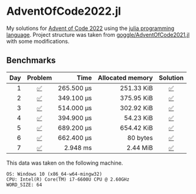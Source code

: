 # AdventOfCode2022.jl
My solutions for [Advent of Code 2022](https://adventofcode.com/2022/) using the [julia programming language](https://julialang.org/).
Project structure was taken from [goggle/AdventOfCode2021.jl](https://github.com/goggle/AdventOfCode2021.jl) with some modifications.

## Benchmarks
| Day | Problem | Time | Allocated memory | Solution |
|----:|:-------:|-----:|-----------------:|:-----------:|
| 1 | [:white_check_mark:](https://adventofcode.com/2022/day/1) | 265.500 μs | 251.33 KiB | [:white_check_mark:](https://github.com/electronsandstuff/AdventOfCode2022/blob/master/src/day01.jl) |
| 2 | [:white_check_mark:](https://adventofcode.com/2022/day/2) | 349.100 μs | 375.95 KiB | [:white_check_mark:](https://github.com/electronsandstuff/AdventOfCode2022/blob/master/src/day02.jl) |
| 3 | [:white_check_mark:](https://adventofcode.com/2022/day/3) | 514.000 μs | 302.92 KiB | [:white_check_mark:](https://github.com/electronsandstuff/AdventOfCode2022/blob/master/src/day03.jl) |
| 4 | [:white_check_mark:](https://adventofcode.com/2022/day/4) | 394.900 μs | 54.23 KiB | [:white_check_mark:](https://github.com/electronsandstuff/AdventOfCode2022/blob/master/src/day04.jl) |
| 5 | [:white_check_mark:](https://adventofcode.com/2022/day/5) | 689.200 μs | 654.42 KiB | [:white_check_mark:](https://github.com/electronsandstuff/AdventOfCode2022/blob/master/src/day05.jl) |
| 6 | [:white_check_mark:](https://adventofcode.com/2022/day/6) | 662.400 μs | 80 bytes | [:white_check_mark:](https://github.com/electronsandstuff/AdventOfCode2022/blob/master/src/day06.jl) |
| 7 | [:white_check_mark:](https://adventofcode.com/2022/day/7) | 2.948 ms | 2.44 MiB | [:white_check_mark:](https://github.com/electronsandstuff/AdventOfCode2022/blob/master/src/day07.jl) |

This data was taken on the following machine.
```
OS: Windows 10 (x86_64-w64-mingw32)
CPU: Intel(R) Core(TM) i7-6600U CPU @ 2.60GHz
WORD_SIZE: 64
```